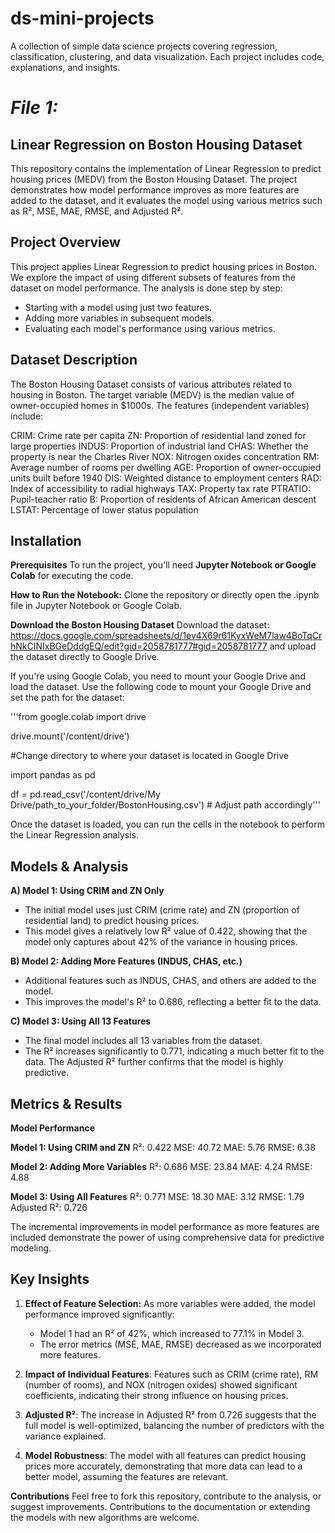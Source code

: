 # ds-mini-projects
A collection of simple data science projects covering regression, classification, clustering, and data visualization. Each project includes code, explanations, and insights.

# _**File 1:**_
## **Linear Regression on Boston Housing Dataset**
This repository contains the implementation of Linear Regression to predict housing prices (MEDV) from the Boston Housing Dataset. The project demonstrates how model performance improves as more features are added to the dataset, and it evaluates the model using various metrics such as R², MSE, MAE, RMSE, and Adjusted R².

## **Project Overview**
This project applies Linear Regression to predict housing prices in Boston. We explore the impact of using different subsets of features from the dataset on model performance. The analysis is done step by step:
- Starting with a model using just two features.
- Adding more variables in subsequent models.
- Evaluating each model's performance using various metrics.

## **Dataset Description**
The Boston Housing Dataset consists of various attributes related to housing in Boston. The target variable (MEDV) is the median value of owner-occupied homes in $1000s. The features (independent variables) include:

CRIM: Crime rate per capita
ZN: Proportion of residential land zoned for large properties
INDUS: Proportion of industrial land
CHAS: Whether the property is near the Charles River
NOX: Nitrogen oxides concentration
RM: Average number of rooms per dwelling
AGE: Proportion of owner-occupied units built before 1940
DIS: Weighted distance to employment centers
RAD: Index of accessibility to radial highways
TAX: Property tax rate
PTRATIO: Pupil-teacher ratio
B: Proportion of residents of African American descent
LSTAT: Percentage of lower status population

## **Installation**
**Prerequisites**
To run the project, you'll need **Jupyter Notebook or Google Colab** for executing the code.

**How to Run the Notebook:**
Clone the repository or directly open the .ipynb file in Jupyter Notebook or Google Colab.

**Download the Boston Housing Dataset** 
Download the dataset: https://docs.google.com/spreadsheets/d/1ev4X69r61KyxWeM7law4BoTqCrhNkCINIxBGeDddgEQ/edit?gid=2058781777#gid=2058781777
and upload the dataset directly to Google Drive.

If you're using Google Colab, you need to mount your Google Drive and load the dataset. Use the following code to mount your Google Drive and set the path for the dataset:

'''from google.colab import drive

drive.mount('/content/drive')

#Change directory to where your dataset is located in Google Drive

import pandas as pd

df = pd.read_csv('/content/drive/My Drive/path_to_your_folder/BostonHousing.csv')  # Adjust path accordingly'''

Once the dataset is loaded, you can run the cells in the notebook to perform the Linear Regression analysis.

## **Models & Analysis**

**A) Model 1: Using CRIM and ZN Only**
- The initial model uses just CRIM (crime rate) and ZN (proportion of residential land) to predict housing prices.
- This model gives a relatively low R² value of 0.422, showing that the model only captures about 42% of the variance in housing prices.

**B) Model 2: Adding More Features (INDUS, CHAS, etc.)**
- Additional features such as INDUS, CHAS, and others are added to the model.
- This improves the model's R² to 0.686, reflecting a better fit to the data.

**C) Model 3: Using All 13 Features**
- The final model includes all 13 variables from the dataset.
- The R² increases significantly to 0.771, indicating a much better fit to the data. The Adjusted R² further confirms that the model is highly predictive.

## **Metrics & Results**
**Model Performance**

**Model 1: Using CRIM and ZN**
R²: 0.422
MSE: 40.72
MAE: 5.76
RMSE: 6.38

**Model 2: Adding More Variables**
R²: 0.686
MSE: 23.84
MAE: 4.24
RMSE: 4.88

**Model 3: Using All Features**
R²: 0.771
MSE: 18.30
MAE: 3.12
RMSE: 1.79
Adjusted R²: 0.726

The incremental improvements in model performance as more features are included demonstrate the power of using comprehensive data for predictive modeling.

## **Key Insights**
1. **Effect of Feature Selection:** As more variables were added, the model performance improved significantly:
   - Model 1 had an R² of 42%, which increased to 77.1% in Model 3.
   - The error metrics (MSE, MAE, RMSE) decreased as we incorporated more features.

2. **Impact of Individual Features**: Features such as CRIM (crime rate), RM (number of rooms), and NOX (nitrogen oxides) showed significant coefficients, indicating their strong influence on housing prices.

3. **Adjusted R²**: The increase in Adjusted R² from 0.726 suggests that the full model is well-optimized, balancing the number of predictors with the variance explained.

4. **Model Robustness**: The model with all features can predict housing prices more accurately, demonstrating that more data can lead to a better model, assuming the features are relevant.

**Contributions**
Feel free to fork this repository, contribute to the analysis, or suggest improvements. Contributions to the documentation or extending the models with new algorithms are welcome.
